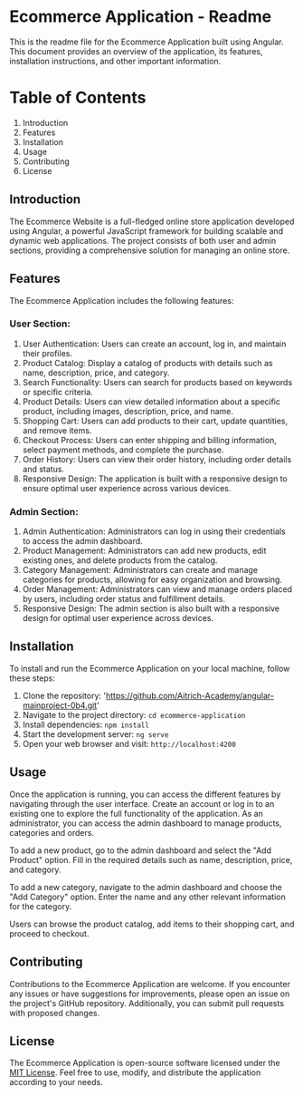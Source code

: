 # Ecommerce Application - Readme

This is the readme file for the Ecommerce Application built using Angular. This document provides an overview of the application, its features, installation instructions, and other important information.

# Table of Contents

1. Introduction
2. Features
3. Installation
4. Usage
5. Contributing
6. License

## Introduction

The Ecommerce Website is a full-fledged online store application developed using Angular, a powerful JavaScript framework for building scalable and dynamic web applications. The project consists of both user and admin sections, providing a comprehensive solution for managing an online store.

## Features

The Ecommerce Application includes the following features:

### User Section:

1. User Authentication: Users can create an account, log in, and maintain their profiles.
2. Product Catalog: Display a catalog of products with details such as name, description, price, and category.
3. Search Functionality: Users can search for products based on keywords or specific criteria.
4. Product Details: Users can view detailed information about a specific product, including images, description, price, and name.
5. Shopping Cart: Users can add products to their cart, update quantities, and remove items.
6. Checkout Process: Users can enter shipping and billing information, select payment methods, and complete the purchase.
7. Order History: Users can view their order history, including order details and status.
8. Responsive Design: The application is built with a responsive design to ensure optimal user experience across various devices.

### Admin Section:

1. Admin Authentication: Administrators can log in using their credentials to access the admin dashboard.
2. Product Management: Administrators can add new products, edit existing ones, and delete products from the catalog.
3. Category Management: Administrators can create and manage categories for products, allowing for easy organization and browsing.
4. Order Management: Administrators can view and manage orders placed by users, including order status and fulfillment details.
5. Responsive Design: The admin section is also built with a responsive design for optimal user experience across devices.


## Installation

To install and run the Ecommerce Application on your local machine, follow these steps:

1. Clone the repository: 'https://github.com/Aitrich-Academy/angular-mainproject-0b4.git'
2. Navigate to the project directory: `cd ecommerce-application`
3. Install dependencies: `npm install`
4. Start the development server: `ng serve`
5. Open your web browser and visit: `http://localhost:4200`

## Usage

Once the application is running, you can access the different features by navigating through the user interface. Create an account or log in to an existing one to explore the full functionality of the application. As an administrator, you can access the admin dashboard to manage products, categories and orders.

To add a new product, go to the admin dashboard and select the "Add Product" option. Fill in the required details such as name, description, price, and category.

To add a new category, navigate to the admin dashboard and choose the "Add Category" option. Enter the name and any other relevant information for the category.

Users can browse the product catalog, add items to their shopping cart, and proceed to checkout.

## Contributing

Contributions to the Ecommerce Application are welcome. If you encounter any issues or have suggestions for improvements, please open an issue on the project's GitHub repository. Additionally, you can submit pull requests with proposed changes.

## License

The Ecommerce Application is open-source software licensed under the [MIT License](https://opensource.org/licenses/MIT). Feel free to use, modify, and distribute the application according to your needs.